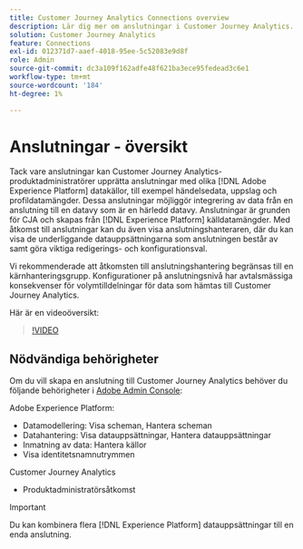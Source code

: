 ```yaml
---
title: Customer Journey Analytics Connections overview
description: Lär dig mer om anslutningar i Customer Journey Analytics.
solution: Customer Journey Analytics
feature: Connections
exl-id: 012371d7-aaef-4018-95ee-5c52083e9d8f
role: Admin
source-git-commit: dc3a109f162adfe48f621ba3ece95fedead3c6e1
workflow-type: tm+mt
source-wordcount: '184'
ht-degree: 1%

---
```


# Anslutningar - översikt

Tack vare anslutningar kan Customer Journey Analytics-produktadministratörer upprätta anslutningar med olika [!DNL Adobe Experience Platform] datakällor, till exempel händelsedata, uppslag och profildatamängder. Dessa anslutningar möjliggör integrering av data från en anslutning till en datavy som är en härledd datavy. Anslutningar är grunden för CJA och skapas från [!DNL Experience Platform] källdatamängder. Med åtkomst till anslutningar kan du även visa anslutningshanteraren, där du kan visa de underliggande datauppsättningarna som anslutningen består av samt göra viktiga redigerings- och konfigurationsval.

Vi rekommenderade att åtkomsten till anslutningshantering begränsas till en kärnhanteringsgrupp. Konfigurationer på anslutningsnivå har avtalsmässiga konsekvenser för volymtilldelningar för data som hämtas till Customer Journey Analytics.

Här är en videoöversikt:

>[!VIDEO](https://video.tv.adobe.com/v/35111/?quality=12&learn=on)

## Nödvändiga behörigheter

Om du vill skapa en anslutning till Customer Journey Analytics behöver du följande behörigheter i [Adobe Admin Console](https://helpx.adobe.com/enterprise/admin-guide.html/enterprise/using/manage-permissions-and-roles.ug.html):

Adobe Experience Platform:
* Datamodellering: Visa scheman, Hantera scheman
* Datahantering: Visa datauppsättningar, Hantera datauppsättningar
* Inmatning av data: Hantera källor
* Visa identitetsnamnutrymmen

Customer Journey Analytics
* Produktadministratörsåtkomst

>[!IMPORTANT]
>
>Du kan kombinera flera [!DNL Experience Platform] datauppsättningar till en enda anslutning.

